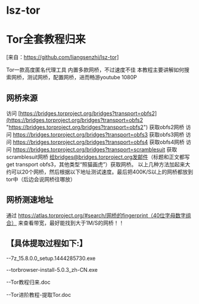 # lsz-tor

# Tor全套教程归来 #

[来自：https://github.com/liangsenzhi/lsz-tor]

Tor一款高度匿名代理工具
内置多款网桥，不过速度不佳
本教程主要讲解如何搜索网桥，测试网桥，配置网桥，进而畅游youtube 1080P

## 网桥来源 ##
访问 [https://bridges.torproject.org/bridges?transport=obfs2](https://bridges.torproject.org/bridges?transport=obfs2 "https://bridges.torproject.org/bridges?transport=obfs2") 获取obfs2网桥
访问 <a href="https://bridges.torproject.org/bridges?transport=obfs3">https://bridges.torproject.org/bridges?transport=obfs3</a> 获取obfs3网桥
访问 https://bridges.torproject.org/bridges?transport=obfs4 获取obfs4网桥
访问 https://bridges.torproject.org/bridges?transport=scramblesuit 获取scramblesuit网桥
给bridges@bridges.torproject.org发邮件（标题和正文都写get transport obfs3，其他类型“照猫画虎”）获取网桥。
以上几种方法加起来大约可以20个网桥，然后根据以下地址测试速度。最后把400K/S以上的网桥都放到tor中（后边会说网桥往哪放）

## 网桥测速地址 ##
通过 https://atlas.torproject.org/#search/网桥的fingerprint（40位字母数字组合） 来查看带宽，最好能找到大于1M/S的网桥！！

## 【具体提取过程如下:】 ##

--7z_15.8.0.0_setup.1444285730.exe

--torbrowser-install-5.0.3_zh-CN.exe

--Tor教程归来.doc

--Tor进阶教程-提取Tor.doc